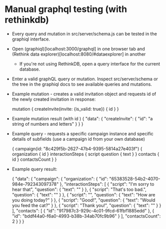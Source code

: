 # Manual graphql testing (with rethinkdb)

* Every query and mutation in src/server/schema.js can be tested in the graphiql interface.
* Open (graphiql)[localhost:3000/graphql] in one browser tab and (Rethink data explorer)[localhost:8080/#dataexplorer] in another
  * If you're not using RethinkDB, open a query interface for the current database.
* Enter a valid graphQL query or mutation. Inspect src/server/schema or the tree in the graphiql docs to see available queries and mutations. 
* Example mutation - creates a valid invitation object and requests id of the newly created invitation in response:

    mutation {
      createInvite(invite: {is_valid: true}) {
        id
      }
    }

* Example mutation result (with id )
    {
      "data": {
        "createInvite": {
          "id": "a string of numbers and letters"
        }
      }
    }

* Example query - requests a specific campaign instance and specific details of subfields (use a campaign id from your own database)

    {
      campaign(id: "8c429f5b-2627-47b4-9395-5814a27e403f") {
        organization {
          id
        }
        interactionSteps {
          script
          question {
            text
          }
        }
        contacts {
          id
        }
        contactsCount
      }
    }

* Example query result:

    {
      "data": {
        "campaign": {
          "organization": {
            "id": "65383528-54b2-4070-984e-792343097378"
          },
          "interactionSteps": [
            {
              "script": "I'm sorry to hear that",
              "question": {
                "text": ""
              }
            },
            {
              "script": "That's too bad.",
              "question": {
                "text": ""
              }
            },
            {
              "script": "",
              "question": {
                "text": "How are you doing today?"
              }
            },
            {
              "script": "Good!",
              "question": {
                "text": "Would you feed the cat?"
              }
            },
            {
              "script": "Thank you!",
              "question": {
                "text": ""
              }
            }
          ],
          "contacts": [
            {
              "id": "917987c3-929c-4c01-9fcd-61fbf1885edd"
            },
            {
              "id": "bddf44a0-f6a0-4993-b38b-34ab70fc9b96"
            }
          ],
          "contactsCount": 2
        }
      }
    }










